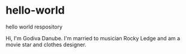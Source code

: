 # hello-world
hello world respository

Hi, I'm Godiva Danube. I'm married to musician Rocky Ledge and am a movie star and clothes designer.

